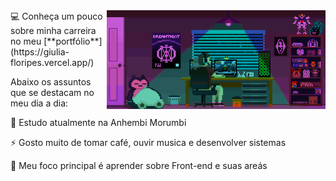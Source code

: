<img align="right" src="https://raw.githubusercontent.com/GiuliaFloripes/GiuliaFloripes/main/assets/img/HomeOffice.gif" width="350"/>
💻 Conheça um pouco sobre minha carreira no meu [**portfólio**](https://giulia-floripes.vercel.app/)

Abaixo os assuntos que se destacam no meu dia a dia:

🔭 Estudo atualmente na Anhembi Morumbi

⚡ Gosto muito de tomar café, ouvir musica e desenvolver sistemas

🌱 Meu foco principal é aprender sobre Front-end e suas areás
